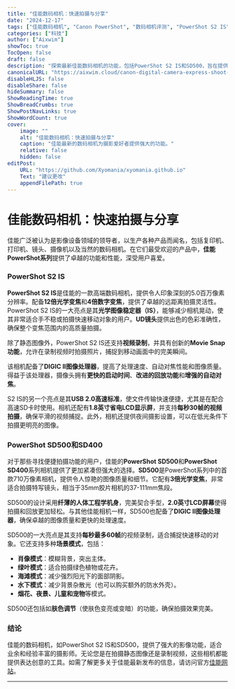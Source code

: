 ```yaml
---
title: "佳能数码相机：快速拍摄与分享"
date: "2024-12-17"
tags: ["佳能数码相机", "Canon PowerShot", "数码相机评测", "PowerShot S2 IS", "PowerShot SD500"]
categories: ["科技"]
author: ["Aixwim"]
showToc: true
TocOpen: false
draft: false
description: "探索最新佳能数码相机的功能，包括PowerShot S2 IS和SD500，旨在提供卓越的图像质量和便捷的分享体验。"
canonicalURL: "https://aixwim.cloud/canon-digital-camera-express-shoot-and-share"
disableHLJS: false
disableShare: false
hideSummary: false
ShowReadingTime: true
ShowBreadCrumbs: true
ShowPostNavLinks: true
ShowWordCount: true
cover:
    image: ""
    alt: "佳能数码相机：快速拍摄与分享"
    caption: "佳能最新的数码相机为摄影爱好者提供强大的功能。"
    relative: false
    hidden: false
editPost:
    URL: "https://github.com/Xyomania/xyomania.github.io"
    Text: "建议更改"
    appendFilePath: true
---
```


# 佳能数码相机：快速拍摄与分享

佳能广泛被认为是影像设备领域的领导者，以生产各种产品而闻名，包括复印机、打印机、镜头、摄像机以及当然的数码相机。在它们最受欢迎的产品中，**佳能PowerShot系列**提供了卓越的功能和性能，深受用户喜爱。

### PowerShot S2 IS

**PowerShot S2 IS**是佳能的一款高端数码相机，提供令人印象深刻的5.0百万像素分辨率。配备**12倍光学变焦**和**4倍数字变焦**，提供了卓越的远距离拍摄灵活性。PowerShot S2 IS的一大亮点是其**光学图像稳定器（IS）**，能够减少相机晃动，使其非常适合手不稳或拍摄快速移动对象的用户。**UD镜头**提供出色的色彩准确性，确保整个变焦范围内的高质量拍摄。

除了静态图像外，PowerShot S2 IS还支持**视频录制**，并具有创新的**Movie Snap功能**，允许在录制视频时拍摄照片，捕捉到移动画面中的完美瞬间。

该相机配备了**DIGIC II图像处理器**，提高了处理速度、自动对焦性能和图像质量。得益于该处理器，摄像头拥有**更快的启动时间**、**改进的回放功能**和**增强的自动对焦**。

S2 IS的另一个亮点是其**USB 2.0高速标准**，使文件传输快速便捷，尤其是在配合高速SD卡时使用。相机还配有**1.8英寸省电LCD显示屏**，并支持**每秒30帧的视频拍摄**，确保平滑的视频捕捉。此外，相机还提供夜间摄影设置，可以在低光条件下拍摄更明亮的图像。

### PowerShot SD500和SD400

对于那些寻找便捷拍摄功能的用户，佳能的**PowerShot SD500**和**PowerShot SD400**系列相机提供了更加紧凑但强大的选择。**SD500**是PowerShot系列中的首款710万像素相机，提供令人惊艳的图像质量和细节。它配有**3倍光学变焦**，非常适合拍摄特写镜头，相当于35mm胶片相机的37-111mm焦段。

SD500的设计采用**纤薄的人体工程学机身**，完美契合手型，**2.0英寸LCD屏幕**使得拍摄和回放更加轻松。与其他佳能相机一样，SD500也配备了**DIGIC II图像处理器**，确保卓越的图像质量和更快的处理速度。

SD500的一大亮点是其支持**每秒最多60帧**的视频录制，适合捕捉快速移动的对象。它还支持多种**场景模式**，包括：

- **肖像模式**：模糊背景，突出主体。
- **绿叶模式**：适合拍摄绿色植物或花卉。
- **海滩模式**：减少强烈阳光下的面部阴影。
- **水下模式**：减少背景杂散光（也可以购买额外的防水外壳）。
- **烟花、夜景、儿童和宠物**等模式。

SD500还包括如**肤色调节**（使肤色变亮或变暗）的功能，确保拍摄效果完美。

### 结论

佳能的数码相机，如PowerShot S2 IS和SD500，提供了强大的影像功能，适合业余和经验丰富的摄影师。无论您是在拍摄静态图像还是录制视频，这些相机都能提供表达创意的工具。如需了解更多关于佳能最新发布的信息，请访问官方[佳能网站](https://www.usa.canon.com)。

---
